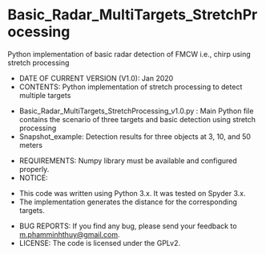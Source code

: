 # Basic_Radar_MultiTargets_StretchProcessing
Python implementation of basic radar detection of FMCW i.e., chirp using stretch processing 

* DATE OF CURRENT VERSION (V1.0): Jan 2020 
* CONTENTS: Python implementation of stretch processing to detect multiple targets
- Basic_Radar_MultiTargets_StretchProcessing_v1.0.py : Main Python file contains the scenario of three targets and basic detection using stretch processing
- Snapshot_example: Detection results for three objects at 3, 10, and 50 meters
* REQUIREMENTS: Numpy library must be available and configured properly. 
* NOTICE:
- This code was written using Python 3.x. It was tested on Spyder 3.x. 
- The implementation generates the distance for the corresponding targets.
* BUG REPORTS: If you find any bug, please send your feedback to m.phamminhthuy@gmail.com.
* LICENSE: The code is licensed under the GPLv2.
